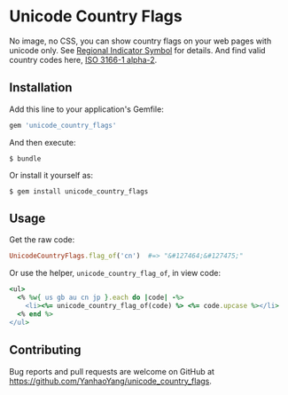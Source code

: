 # Unicode Country Flags

No image, no CSS, you can show country flags on your web pages with unicode only.
See [Regional Indicator Symbol](https://en.wikipedia.org/wiki/Regional_Indicator_Symbol) for details.
And find valid country codes here, [ISO 3166-1 alpha-2](https://en.wikipedia.org/wiki/ISO_3166-1_alpha-2).

## Installation

Add this line to your application's Gemfile:

```ruby
gem 'unicode_country_flags'
```

And then execute:

    $ bundle

Or install it yourself as:

    $ gem install unicode_country_flags

## Usage

Get the raw code:

```ruby
UnicodeCountryFlags.flag_of('cn')  #=> "&#127464;&#127475;"
```

Or use the helper, `unicode_country_flag_of`, in view code:

```ruby
<ul>
  <% %w{ us gb au cn jp }.each do |code| -%>
    <li><%= unicode_country_flag_of(code) %> <%= code.upcase %></li>
  <% end %>
</ul>
```

## Contributing

Bug reports and pull requests are welcome on GitHub at https://github.com/YanhaoYang/unicode_country_flags.

